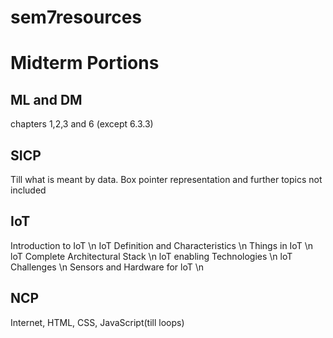 # sem7resources


# Midterm Portions
## ML and DM
chapters 1,2,3 and 6 (except 6.3.3)


## SICP
Till what is meant by data.
Box pointer representation and further topics not included



## IoT
Introduction to IoT \n
IoT Definition and Characteristics \n
Things in IoT \n
loT Complete Architectural Stack \n
loT enabling Technologies \n
loT Challenges \n
Sensors and Hardware for loT \n


## NCP
Internet, HTML, CSS, JavaScript(till loops)





